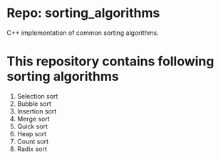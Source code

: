 Repo: sorting_algorithms
========================

C++ implementation of common sorting algorithms.

This repository contains following sorting algorithms
=====================================================
1. Selection sort
2. Bubble sort
3. Insertion sort 
4. Merge sort
5. Quick sort
6. Heap sort
7. Count sort
8. Radix sort
